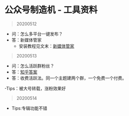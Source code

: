 # 公众号制造机 - 工具资料

> 20200512

- 问：怎么多平台一键发布？
- 答：新媒体管家
    - 安装教程见文末：[新媒体管家](https://mp.weixin.qq.com/s/_GKdxJZXhQmdFGX3K1US6g)

> 20200513

- 问：怎么活跃群粉丝？
- 答：[知乎答案](https://www.zhihu.com/question/42991890)
- 答：收费活跃法。同一个主题建两个群，一个免费一个付费。

-Tips：被大号转载，涨粉效果好

> 20200514

- Tips:专辑功能不错
